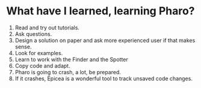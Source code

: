 # What have I learned, learning Pharo?
1. Read and try out tutorials.
2. Ask questions.
3. Design a solution on paper and ask more experienced user if that makes sense.
4. Look for examples.
5. Learn to work with the Finder and the Spotter
6. Copy code and adapt.
7. Pharo is going to crash, a lot, be prepared.
8. If it crashes, Epicea is a wonderful tool to track unsaved code changes.
